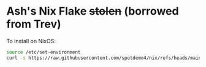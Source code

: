 
# Ash's Nix Flake ~~stolen~~ (borrowed from Trev)

To install on NixOS:
```sh
source /etc/set-environment 
curl -s https://raw.githubusercontent.com/spotdemo4/nix/refs/heads/main/scripts/init.sh | bash -s (desktop | laptop | server)
```

